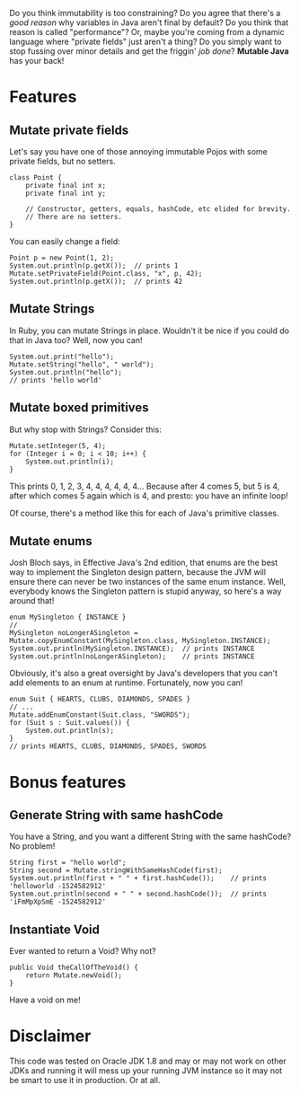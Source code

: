 Do you think immutability is too constraining? Do you agree that there's a _good reason_ why variables in Java aren't final by default? Do you think that reason is called "performance"? Or, maybe you're coming from a dynamic language where "private fields" just aren't a thing? Do you simply want to stop fussing over minor details and get the friggin' _job done_? **Mutable Java** has your back!

Features
===
Mutate private fields
---
Let's say you have one of those annoying immutable Pojos with some private fields, but no setters.

    class Point {
        private final int x;
        private final int y;

        // Constructor, getters, equals, hashCode, etc elided for brevity.
        // There are no setters.
    }

You can easily change a field:

    Point p = new Point(1, 2);
    System.out.println(p.getX());  // prints 1
    Mutate.setPrivateField(Point.class, "x", p, 42);
    System.out.println(p.getX());  // prints 42

Mutate Strings
---
In Ruby, you can mutate Strings in place. Wouldn't it be nice if you could do that in Java too? Well, now you can!

    System.out.print("hello");
    Mutate.setString("hello", " world");
    System.out.println("hello");
    // prints 'hello world'

Mutate boxed primitives
---
But why stop with Strings? Consider this:

    Mutate.setInteger(5, 4);
    for (Integer i = 0; i < 10; i++) {
        System.out.println(i);
    }

This prints 0, 1, 2, 3, 4, 4, 4, 4, 4, 4... Because after 4 comes 5, but 5 is 4, after which comes 5 again which is 4, and presto: you have an infinite loop!

Of course, there's a method like this for each of Java's primitive classes.

Mutate enums
---
Josh Bloch says, in Effective Java's 2nd edition, that enums are the best way to implement the Singleton design pattern, because the JVM will ensure there can never be two instances of the same enum instance. Well, everybody knows the Singleton pattern is stupid anyway, so here's a way around that!

    enum MySingleton { INSTANCE }
    //
    MySingleton noLongerASingleton = Mutate.copyEnumConstant(MySingleton.class, MySingleton.INSTANCE);
    System.out.println(MySingleton.INSTANCE);  // prints INSTANCE
    System.out.println(noLongerASingleton);    // prints INSTANCE

Obviously, it's also a great oversight by Java's developers that you can't add elements to an enum at runtime. Fortunately, now you can!

    enum Suit { HEARTS, CLUBS, DIAMONDS, SPADES }
    // ...
    Mutate.addEnumConstant(Suit.class, "SWORDS");
    for (Suit s : Suit.values()) {
        System.out.println(s);
    }
    // prints HEARTS, CLUBS, DIAMONDS, SPADES, SWORDS

Bonus features
===
Generate String with same hashCode
---
You have a String, and you want a different String with the same hashCode? No problem!

    String first = "hello world";
    String second = Mutate.stringWithSameHashCode(first);
    System.out.println(first + " " + first.hashCode());    // prints 'helloworld -1524582912'
    System.out.println(second + " " + second.hashCode());  // prints 'iFmMpXpSmE -1524582912'

Instantiate Void
---
Ever wanted to return a Void? Why not?

    public Void theCallOfTheVoid() {
        return Mutate.newVoid();
    }

Have a void on me!

Disclaimer
===
This code was tested on Oracle JDK 1.8 and may or may not work on other JDKs and running it will mess up your running JVM instance so it may not be smart to use it in production. Or at all.
